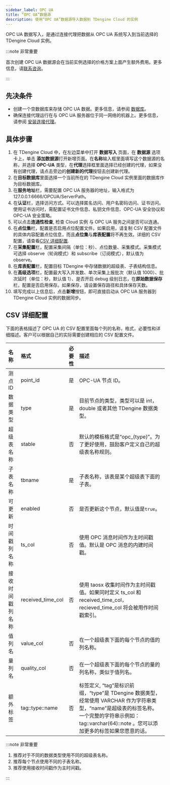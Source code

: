 ```yaml
---
sidebar_label: OPC UA
title: “OPC UA”数据源
description: 使用“OPC UA”数据源导入数据到 TDengine Cloud 的实例
---
```


OPC UA 数据写入，是通过连接代理把数据从 OPC UA 系统写入到当前选择的 TDengine Cloud 实例。

:::note 非常重要

首次创建 OPC UA 数据源会在当前实例选择的价格方案上面产生额外费用。更多信息，请[联系咨询](https://cloud.taosdata.com)。

:::

## 先决条件

- 创建一个空数据库来存储 OPC UA 数据。更多信息，请参阅 [数据库](../../../programming/model/#create-database)。
- 确保连接代理运行在与 OPC UA 服务器位于同一网络的机器上。更多信息，请参阅 [安装连接代理](../install-agent/)。

## 具体步骤

1. 在 TDengine Cloud 中，在左边菜单中打开 **数据写入** 页面，在 **数据源** 选项卡上，单击 **添加数据源**打开新增页面。在**名称**输入框里面填写这个数据源的名称，并选择 **OPC-UA** 类型，在**代理**选择框里面选择已经创建的代理，如果没有创建代理，请点击旁边的**创建新的代理**按钮去创建新代理。
2. 在**目标数据库**里面选择一个当前所在的 TDengine Cloud 实例里面的数据库作为目标数据库。
3. 在**服务地址**栏，需要配置 OPC UA 服务器的地址，输入格式为 127.0.0.1:6666/OPCUA/ServerPath。
4. 在**认证**栏，选择访问方式。可以选择匿名访问、用户名密码访问、证书访问。使用证书访问时，需配置证书文件信息、私钥文件信息、OPC-UA 安全协议和 OPC-UA 安全策略。
5. 可以点击**连通性检查**, 检查 Cloud 实例 与 OPC UA 服务之间是否可以连通。
6. 在**点位集**栏，配置是否启用点位配置文件。如果启用，请复制 CSV 配置文件的具体内容配置点位信息，而且**点位集**与**库表配置**将不再生效。详细的 CSV 配置，请查看[CSV 详细配置](#csv-详细配置).
7. 在**采集配置**栏，配置采集间隔（单位：秒）、点位数量、采集模式。采集模式可选择 observe（轮询模式）和 subscribe（订阅模式），默认值为 observe。
8. 在**库表配置**栏，配置目标 TDengine 中存储数据的超级表、子表结构信息。
9. 在**高级选项**栏，配置最大写入并发数、单次采集上报批次（默认值 1000）、批次延时（单位：秒，默认值 1）、是否开启 debug 级别日志，在**原始数据保存**栏，配置是否启用保存。如果保存，请设置保存路径和具体保存天数。
10. 填写完成以上信息后，点击**新增**按钮，即可直接启动从 OPC UA 服务器到 TDengine Cloud 实例的数据同步。

## CSV 详细配置

下面的表格描述了 OPC UA 的 CSV 配置里面每个列的名称，格式，必要性和详细描述。客户可以根据自己的实际需要创建相应的 CSV 配置文件。

| 名称             | 格式              | 必要性 | 描述                                                                                                                                                                                                    |
| :--------------- | :---------------- | :----: | :------------------------------------------------------------------------------------------------------------------------------------------------------------------------------------------------------ |
| 测点 ID          | point_id          |   是   | OPC-UA 节点 ID。                                                                                                                                                                                        |
| 数据类型         | type              |   是   | 目前节点的类型，类型可以是 int，double 或者其他 TDengine 数据类型。                                                                                                                                     |
| 超级表名称       | stable            |   否   | 默认的模板格式是“opc\_\{type}”。为了更好使用，鼓励客户定义自己的超级表名称规则。                                                                                                                        |
| 子表名称         | tbname            |   是   | 子表名称，该表是某个超级表下面的子表。                                                                                                                                                                  |
| 可更新           | enabled           |   否   | 是否更新这个节点，默认值是`true`。                                                                                                                                                                      |
| 时间戳列名称     | ts_col            |   否   | 使用 OPC 消息时间作为主时间戳值。默认是 OPC 消息的内建时间戳。                                                                                                                                          |
| 接收时间戳列名称 | received_time_col |   否   | 使用 taosx 收集时间作为主时间戳值。如果同时定义 ts_col 和 received_time_col，recieved_time_col 将会被用作时间戳索引。                                                                                   |
| 值列名           | value_col         |   否   | 在一个超级表下面的每个节点的值的列名称。                                                                                                                                                                |
| 量列名           | quality_col       |   否   | 在一个超级表下面的每个节点的量的列名称，类似于值列名。                                                                                                                                                  |
| 额外标签         | tag::type::name   |   否   | 标签定义, “tag”是标识前缀，“type”是 TDengine 数据类型，经常使用 VARCHAR 作为字符串类型，“name”是超级表的标签名称。一个完整的字符串示例如：tag::varchar(64)::note 。您可以添加更多的标签如果您愿意的话。 |

:::note 非常重要

1. 推荐对于不同的数据类型使用不同的超级表名称。
2. 推荐每个节点使用不同的子表名称。
3. 推荐使用接收时间戳作为主时间戳。

:::
